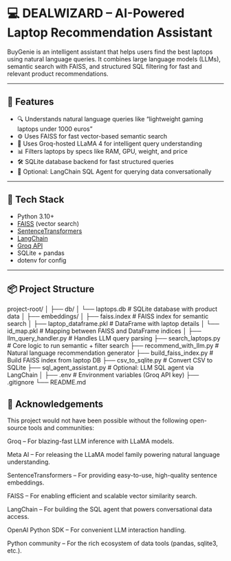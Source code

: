 # 💻 DEALWIZARD – AI-Powered Laptop Recommendation Assistant

BuyGenie is an intelligent assistant that helps users find the best laptops using natural language queries. It combines large language models (LLMs), semantic search with FAISS, and structured SQL filtering for fast and relevant product recommendations.

---

## 🚀 Features

- 🔍 Understands natural language queries like “lightweight gaming laptops under 1000 euros”
- ⚙️ Uses FAISS for fast vector-based semantic search
- 🧠 Uses Groq-hosted LLaMA 4 for intelligent query understanding
- 📊 Filters laptops by specs like RAM, GPU, weight, and price
- 🛠 SQLite database backend for fast structured queries
- 🤖 Optional: LangChain SQL Agent for querying data conversationally

---

## 🧰 Tech Stack

- Python 3.10+
- [FAISS](https://github.com/facebookresearch/faiss) (vector search)
- [SentenceTransformers](https://www.sbert.net/)
- [LangChain](https://www.langchain.com/)
- [Groq API](https://console.groq.com/)
- SQLite + pandas
- dotenv for config

---

## 📦 Project Structure

project-root/
│
├── db/
│ └── laptops.db # SQLite database with product data
│
├── embeddings/
│ ├── faiss.index # FAISS index for semantic search
│ ├── laptop_dataframe.pkl # DataFrame with laptop details
│ └── id_map.pkl # Mapping between FAISS and DataFrame indices
│
├── llm_query_handler.py # Handles LLM query parsing
├── search_laptops.py # Core logic to run semantic + filter search
├── recommend_with_llm.py # Natural language recommendation generator
├── build_faiss_index.py # Build FAISS index from laptop DB
├── csv_to_sqlite.py # Convert CSV to SQLite
├── sql_agent_assistant.py # Optional: LLM SQL agent via LangChain
│
├── .env # Environment variables (Groq API key)
├── .gitignore
└── README.md

## 🙏 Acknowledgements
This project would not have been possible without the following open-source tools and communities:

Groq – For blazing-fast LLM inference with LLaMA models.

Meta AI – For releasing the LLaMA model family powering natural language understanding.

SentenceTransformers – For providing easy-to-use, high-quality sentence embeddings.

FAISS – For enabling efficient and scalable vector similarity search.

LangChain – For building the SQL agent that powers conversational data access.

OpenAI Python SDK – For convenient LLM interaction handling.

Python community – For the rich ecosystem of data tools (pandas, sqlite3, etc.).
